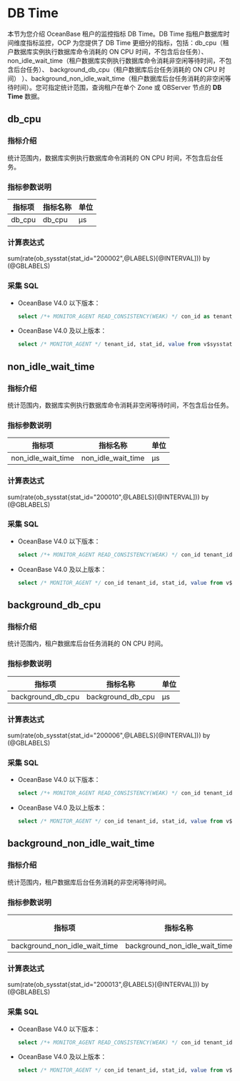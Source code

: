 # DB Time

本节为您介绍 OceanBase 租户的监控指标 DB Time。DB Time 指租户数据库时间维度指标监控，OCP 为您提供了 DB Time 更细分的指标，包括：db_cpu（租户数据库实例执行数据库命令消耗的 ON CPU 时间，不包含后台任务）、
non_idle_wait_time（租户数据库实例执行数据库命令消耗非空闲等待时间，不包含后台任务）、
background_db_cpu（租户数据库后台任务消耗的 ON CPU 时间）
）、background_non_idle_wait_time（租户数据库后台任务消耗的非空闲等待时间）。您可指定统计范围，查询租户在单个 Zone 或 OBServer 节点的 **DB Time** 数据。

## db_cpu

### 指标介绍

统计范围内，数据库实例执行数据库命令消耗的 ON CPU 时间，不包含后台任务。

### 指标参数说明

| **指标项** |     **指标名称**      | **单位** |
|---------|-------------------|--------|
| db_cpu     | db_cpu |   μs    |

### 计算表达式

sum(rate(ob_sysstat{stat_id="200002",@LABELS}[@INTERVAL])) by (@GBLABELS)

### 采集 SQL

* OceanBase V4.0 以下版本：

  ```sql
  select /*+ MONITOR_AGENT READ_CONSISTENCY(WEAK) */ con_id as tenant_id, stat_id, value from v$sysstat where stat_id IN (30066, 50003, 50021, 50022, 50030, 50039, 50040, 60031, 60057, 80023, 80025, 80026, 120002, 120005, 120006, 200001, 200002) and (con_id > 1000 or con_id = 1) UNION ALL select con_id, stat_id, value from v$sysstat where stat_id IN (80025,80026,80023) and con_id > 1 and con_id < 1001 UNION ALL select con_id as tenant_id, stat_id, value from v$sysstat where NAME = "memstore write lock wait timeout count" and (con_id > 1000 or con_id = 1)
  ```

* OceanBase V4.0 及以上版本：

  ```sql
  select /* MONITOR_AGENT */ tenant_id, stat_id, value from v$sysstat, DBA_OB_TENANTS where stat_id IN (30066, 50003, 50021, 50022, 50030, 50039, 50040, 60031, 60057, 60083, 80023, 80025, 80026, 120002, 120005, 120006, 200001, 200002) and (con_id > 1000 or con_id = 1) and DBA_OB_TENANTS.tenant_id = v$sysstat.con_id and DBA_OB_TENANTS.tenant_type<>'META' UNION ALL select con_id as tenant_id, stat_id, value from v$sysstat where stat_id IN (80025,80026,80023) and con_id > 1 and con_id < 1001
  ```

## non_idle_wait_time

### 指标介绍

统计范围内，数据库实例执行数据库命令消耗非空闲等待时间，不包含后台任务。

### 指标参数说明

| **指标项** |         **指标名称**         | **单位** |
|---------|--------------------------|--------|
| non_idle_wait_time     | non_idle_wait_time |   μs    |

### 计算表达式

sum(rate(ob_sysstat{stat_id="200010",@LABELS}[@INTERVAL])) by (@GBLABELS)

### 采集 SQL

* OceanBase V4.0 以下版本：

  ```sql
  select /*+ MONITOR_AGENT READ_CONSISTENCY(WEAK) */ con_id tenant_id, stat_id, value from v$sysstat where stat_id IN (200010) and (con_id > 1000 or con_id = 1)
  ```

* OceanBase V4.0 及以上版本：

  ```sql
  select /* MONITOR_AGENT */ con_id tenant_id, stat_id, value from v$sysstat where stat_id IN (200010) and (con_id > 1000 or con_id = 1)
  ```

## background_db_cpu

### 指标介绍

统计范围内，租户数据库后台任务消耗的 ON CPU 时间。

### 指标参数说明

| **指标项** |          **指标名称**          | **单位** |
|---------|----------------------------|--------|
| background_db_cpu     | background_db_cpu |   μs    |

### 计算表达式

sum(rate(ob_sysstat{stat_id="200006",@LABELS}[@INTERVAL])) by (@GBLABELS)

### 采集 SQL

* OceanBase V4.0 以下版本：

  ```sql
  select /*+ MONITOR_AGENT READ_CONSISTENCY(WEAK) */ con_id tenant_id, stat_id, value from v$sysstat where stat_id IN (200006) and (con_id > 1000 or con_id = 1)
  ```

* OceanBase V4.0 及以上版本：

  ```sql
  select /* MONITOR_AGENT */ con_id tenant_id, stat_id, value from v$sysstat where stat_id IN (200006) and (con_id > 1000 or con_id = 1)
  ```

## background_non_idle_wait_time

### 指标介绍

统计范围内，租户数据库后台任务消耗的非空闲等待时间。

### 指标参数说明

| **指标项** |         **指标名称**          | **单位** |
|---------|---------------------------|--------|
| background_non_idle_wait_time     | background_non_idle_wait_time | μs      |

### 计算表达式

sum(rate(ob_sysstat{stat_id="200013",@LABELS}[@INTERVAL])) by (@GBLABELS)

### 采集 SQL

* OceanBase V4.0 以下版本：

  ```sql
  select /*+ MONITOR_AGENT READ_CONSISTENCY(WEAK) */ con_id tenant_id, stat_id, value from v$sysstat where stat_id IN (200013) and (con_id > 1000 or con_id = 1)
  ```

* OceanBase V4.0 及以上版本：

  ```sql
  select /* MONITOR_AGENT */ con_id tenant_id, stat_id, value from v$sysstat where stat_id IN (200013) and (con_id > 1000 or con_id = 1)
  ```
